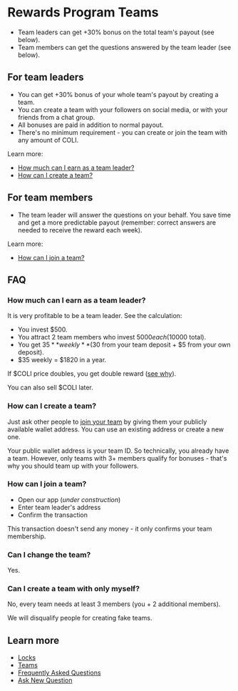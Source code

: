 # Rewards Program Teams

* Team leaders can get +30% bonus on the total team's payout (see below).
* Team members can get the questions answered by the team leader (see below).

## For team leaders

* You can get +30% bonus of your whole team's payout by creating a team.
* You can create a team with your followers on social media, or with your friends from a chat group.
* All bonuses are paid in addition to normal payout.
* There's no minimum requirement - you can create or join the team with any amount of COLI.

Learn more:

* [How much can I earn as a team leader?](#how-much-can-i-earn-as-a-team-leader)
* [How can I create a team?](#how-can-i-create-a-team)

## For team members

* The team leader will answer the questions on your behalf. You save time and get a more predictable payout (remember: correct answers are needed to receive the reward each week).

Learn more:

* [How can I join a team?](#how-can-i-join-a-team)

## FAQ

### How much can I earn as a team leader?

It is very profitable to be a team leader. See the calculation:

* You invest $500.
* You attract 2 team members who invest $5000 each ($10000 total).
* You get $35 **weekly** ($30 from your team deposit + $5 from your own deposit).
* $35 weekly = $1820 in a year.

If $COLI price doubles, you get double reward ([see why](FAQ.md#how-much-exactly-can-i-get)).

You can also sell $COLI later.

### How can I create a team?

Just ask other people to [join your team](#how-can-i-join-a-team) by giving them your publicly available wallet address. You can use an existing address or create a new one.

Your public wallet address is your team ID. So technically, you already have a team. However, only teams with 3+ members qualify for bonuses - that's why you should team up with your followers.

### How can I join a team?

* Open our app (*under construction*)
* Enter team leader's address
* Confirm the transaction

This transaction doesn't send any money - it only confirms your team membership.

### Can I change the team?

Yes.

### Can I create a team with only myself?

No, every team needs at least 3 members (you + 2 additional members).

We will disqualify people for creating fake teams.

## Learn more

* [Locks](Locks.md)
* [Teams](Teams.md)
* [Frequently Asked Questions](FAQ.md)
* [Ask New Question](https://t.me/Coliquidity)
